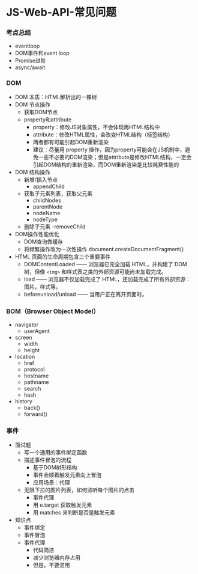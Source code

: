# JS-Web-API-常见问题

### 考点总结
- eventloop
- DOM事件和event loop
- Promise进阶
- async/await

### DOM
- DOM 本质：HTML解析出的一棵树
- DOM 节点操作
  - 获取DOM节点
  - property和attribute
    - property：修改JS对象属性，不会体现再HTML结构中
    - attribute：修改HTML属性，会改变HTML结构（标签结构）
    - 两者都有可能引起DOM重新渲染
    - 建议：尽量用 property 操作，因为property可能会在JS机制中，避免一些不必要的DOM渲染；但是attribute是修改HTML结构，一定会引起DOM结构的重新渲染，而DOM重新渲染是比较耗费性能的
- DOM 结构操作
  - 新增/插入节点 
    - appendChild
  - 获取子元素列表，获取父元素
    - childNodes
    - parentNode
    - nodeName
    - nodeType
  - 删除子元素
    -removeChild
- DOM操作性能优化
  - DOM查询做缓存
  - 将频繁操作改为一次性操作 document.createDocumentFragment()
- HTML 页面的生命周期包含三个重要事件
  - DOMContentLoaded —— 浏览器已完全加载 HTML，并构建了 DOM 树，但像 `<img>` 和样式表之类的外部资源可能尚未加载完成。
  - load —— 浏览器不仅加载完成了 HTML，还加载完成了所有外部资源：图片，样式等。
  - beforeunload/unload —— 当用户正在离开页面时。

### BOM（Browser Object Model）
- navigator
  - userAgent
- screen
  - width
  - height
- location
  - href
  - protocol
  - hostname
  - pathname
  - search
  - hash
- history
  - back()
  - forward()

### 事件
- 面试题
  - 写一个通用的事件绑定函数
  - 描述事件冒泡的流程
    - 基于DOM树形结构
    - 事件会顺着触发元素向上冒泡
    - 应用场景：代理
  - 无限下拉的图片列表，如何监听每个图片的点击
    - 事件代理
    - 用 e.target 获取触发元素
    - 用 matches 来判断是否是触发元素
- 知识点
  - 事件绑定
  - 事件冒泡
  - 事件代理
    - 代码简洁
    - 减少浏览器内存占用
    - 但是，不要滥用